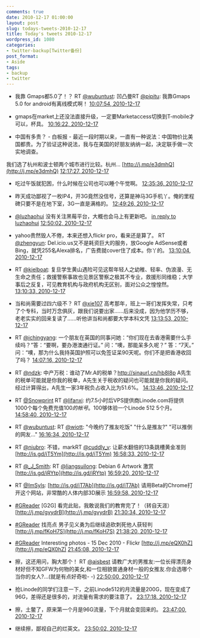 ```yaml
---
comments: true
date: 2010-12-17 01:00:00
layout: post
slug: todays-tweets-2010-12-17
title: Today's tweets 2010-12-17
wordpress_id: 1080
categories:
- twitter-backup[Twitter备份]
post_format:
- Aside
tags:
- backup
- twitter
---
```





  * 我靠 Gmaps都5.0了！？ RT [@wubuntust](http://twitter.com/wubuntust): 凹凸曼RT [@pipitu](http://twitter.com/pipitu): 我靠Gmaps 5.0 for android有离线模式啊！ [10:07:54, 2010-12-17](http://twitter.com/gfrog/statuses/15588967420264448)





  * gmaps在market上还没法直接升级，一定要Marketaccess切换到T-mobile才可以，杯具。 [10:16:22, 2010-12-17](http://twitter.com/gfrog/statuses/15591099099779072)





  * 中国有多贵？ - 白板报 - 最近一段时期以来，一直有一种说法：中国物价比美国都贵。为了验证这种说法，我与在美国的好朋友纳纳一起，决定联手做一次实地调查。

我们选了杭州和波士顿两个城市进行比较。杭州... [http://j.mp/e3dmhQ](http://j.mp/e3dmhQ) [12:17:27, 2010-12-17](http://twitter.com/gfrog/statuses/15621570051448832)





  * 吃过午饭就犯困，什么时候在公司也可以睡个午觉啊。 [12:35:36, 2010-12-17](http://twitter.com/gfrog/statuses/15626138244091905)





  * 昨天成功鄙视了一枚IP4，开3G竟然没信号，还算是神马3G手机丫。俺的里程碑只要不是在地下室，3G一直是满格的。 [12:49:26, 2010-12-17](http://twitter.com/gfrog/statuses/15629618660769792)





  * [@luzhaohui](http://twitter.com/luzhaohui) 没有关注黑莓平台，大概也会马上有更新吧。 [in reply to luzhaohui](http://twitter.com/luzhaohui/statuses/1.5628117058003E+16) [12:50:02, 2010-12-17](http://twitter.com/gfrog/statuses/15629769592807424)





  * yahoo贵然毁人不倦，本来还想入flickr pro，看来还是算了。 RT [@zhengyun](http://twitter.com/zhengyun): Del.icio.us又不是耗资巨大的服务，放Google AdSense或者Bing，就凭255名Alexa排名，广告费就cover住了成本。你丫的。 [13:10:04, 2010-12-17](http://twitter.com/gfrog/statuses/15634813763461121)





  * RT [@kielboat](http://twitter.com/kielboat): 复旦学生黄山遇险可见这帮年轻人之幼稚、轻率、伪浪漫、无生命之责任；救援警察事故也见景区警察之极其不专业，救援形同维稳；大学事后之反复，可见教育机构与政府机构无区别，面对公众之惶惶然。 [13:10:33, 2010-12-17](http://twitter.com/gfrog/statuses/15634935159201793)





  * 当和尚需要过四六级不？ RT [@xie107](http://twitter.com/xie107) 高考那年，班上一哥们发挥失常，只考了个专科，当时万念俱灰，跟我们说要出家……后来没成，因为他学历不够，老老实实的回来复读了……听他讲当和尚都要大学本科文凭 [13:13:53, 2010-12-17](http://twitter.com/gfrog/statuses/15635774212931584)





  * RT [@ichingyang](http://twitter.com/ichingyang): 一个朋友在英国的同事问她：“你们现在去香港需要什么手续吗？”答：“要啊，要办港澳通行证。” 问：“噢，那能呆多久呢？” 答：“7天。” 问：“噢，那为什么我持英国护照可以免签证呆90天呢。你们不是把香港收回了吗？ [14:07:16, 2010-12-17](http://twitter.com/gfrog/statuses/15649208841281536)





  * RT [@ndzk](http://twitter.com/ndzk): 中产万税：谁动了Mr.A的税单？http://sinaurl.cn/hb8l8p A先生的税单可能就是你我的税单，A先生关于税收的疑问也可能就是你我的疑问。经过计算得出，A先生一家3年税负占收入比为51.6%。 [14:13:46, 2010-12-17](http://twitter.com/gfrog/statuses/15650845077016576)





  * RT [@Snowprint](http://twitter.com/Snowprint) RT [@lifanxi](http://twitter.com/lifanxi): 约7.5小时后VPS提供商Linode.com将提供1000个每个免费充值$100的帐号。$100够体验一个Linode 512 5个月。 [14:58:40, 2010-12-17](http://twitter.com/gfrog/statuses/15662144313888768)





  * RT [@wubuntust](http://twitter.com/wubuntust): RT [@wiott](http://twitter.com/wiott): "今晚约了推友吃饭" "什么是推友?" "可以推倒的网友..." [16:16:34, 2010-12-17](http://twitter.com/gfrog/statuses/15681748788576256)





  * RT [@niubro](http://twitter.com/niubro): 不错，markRT [@cuddly_v](http://twitter.com/cuddly_v): 让薪水翻倍的13条跳槽黄金准则 [http://is.gd/iT5Ym](http://is.gd/iT5Ym) [16:58:33, 2010-12-17](http://twitter.com/gfrog/statuses/15692311874764800)





  * RT [@_J_Smith](http://twitter.com/_J_Smith): RT [@liangsuilong](http://twitter.com/liangsuilong): Debian 6 Artwork 激赏 [http://is.gd/iRYtp](http://is.gd/iRYtp) [16:59:20, 2010-12-17](http://twitter.com/gfrog/statuses/15692508000428032)





  * RT [@ImSyls](http://twitter.com/ImSyls): [http://is.gd/iT7Ab](http://is.gd/iT7Ab) 请用Beta的Chrome打开这个网站，非常酷的人体内部3D展示 [16:59:58, 2010-12-17](http://twitter.com/gfrog/statuses/15692668210257920)





  * [#GReader](http://search.twitter.com/search?q=%23GReader) [G2G] 看完此贴，我敢说我们的教育完了！（转自天涯） [http://j.mp/gvydrB](http://j.mp/gvydrB) [21:30:34, 2010-12-17](http://twitter.com/gfrog/statuses/15760768347668480)





  * [#GReader](http://search.twitter.com/search?q=%23GReader) 找亮点  男子见义勇为后继续追砍刺死他人获轻判 [http://j.mp/fKoH7S](http://j.mp/fKoH7S) [21:38:20, 2010-12-17](http://twitter.com/gfrog/statuses/15762721379192833)





  * [#GReader](http://search.twitter.com/search?q=%23GReader) Interesting photos - 15 Dec 2010 - Flickr [http://j.mp/eQX0hZ](http://j.mp/eQX0hZ) [21:45:08, 2010-12-17](http://twitter.com/gfrog/statuses/15764433687027712)





  * 擦，这还用问，胸大那个！ RT [@aisbest](http://twitter.com/aisbest) 请教广大的男推友:一位长得漂亮身材好但不知GFW为何物的美女,和一位相貌普通身材一般的女推友.你会选哪个当你的女人?…(就是有点好奇啦- -) [22:50:00, 2010-12-17](http://twitter.com/gfrog/statuses/15780757934968832)





  * 抢Linode的同学们注意一下，之前Linode512的月流量是200G，现在变成了96G，差得还是很多的，对流量有需求的要注意了。 [23:17:18, 2010-12-17](http://twitter.com/gfrog/statuses/15787627865182208)





  * 擦，土鳖了，原来第一个月是96G流量，下个月就会变回来的。 [23:47:00, 2010-12-17](http://twitter.com/gfrog/statuses/15795102760833024)





  * 继续擦，鄙视自己的烂英文。 [23:50:02, 2010-12-17](http://twitter.com/gfrog/statuses/15795865683763200)




